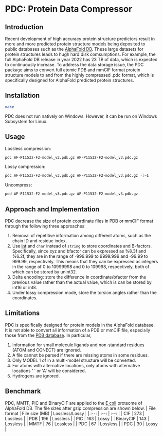 # PDC: Protein Data Compressor #

## Introduction ##
Recent development of high accuracy protein structure predictors result in more and more predicted protein structure models being deposited to public databases such as the [AlphaFold DB](https://alphafold.ebi.ac.uk/). These large datasets for protein structures leads to hugh hard disk comsumptions. For example, the full AlphaFold DB release in year 2022 has 23 TB of data, which is expected to continuously increase. To address the data storage issue, the PDC package aims to convert full atomic PDB and mmCIF format protein structure models to and from the highly compressed .pdc format, which is specifically designed for AlphaFold predicted protein structures.

## Installation ##
```bash
make
```
PDC does not run natively on Windows. However, it can be run on Windows Subsystem for Linux.

## Usage ##
Lossless compression:
```bash
pdc AF-P11532-F2-model_v3.pdb.gz AF-P11532-F2-model_v3.pdc.gz
```
Lossy compression:
```bash
pdc AF-P11532-F2-model_v3.pdb.gz AF-P11532-F2-model_v3.pdc.gz -l=1
```
Uncompress:
```bash
pdd AF-P11532-F2-model_v3.pdc.gz AF-P11532-F2-model_v3.pdb.gz
```

## Approach and Implementation ##
PDC decrease the size of protein coordinate files in PDB or mmCIF format through the following three approaches:
1. Removal of repetitive information among different atoms, such as the chain ID and residue index.
2. Use [int](https://en.cppreference.com/w/cpp/types/integer) and ``char`` instead of ``string`` to store coordinates and B-factors.
   Specifically, since xyz and bfactor can be expressed as %8.3f and %6.2f, they are in the range of -999.999 to 9999.999 and -99.99 to 999.99, respectively. This means that they can be expressed as integers in the range of 0 to 10999998 and 0 to 109998, respectively, both of which can be stored by unint32.
3. Delta encoding: store the difference in coordinate/bfactor from the previous value rather than the actual value, which is can be stored by int16 or int8.
4. Under lossy compression mode, store the torsion angles rather than the coordinates.

## Limitations ##
PDC is specifically designed for protein models in the AlphaFold database. It is not able to convert all information of a PDB or mmCIF file, especially those from the [PDB database](https://www.rcsb.org/). In particular,
1. Information for small molecule ligands and non-standard residues (ATOM and CONECT) are ignored.
2. A file cannot be parsed if there are missing atoms in some residues.
3. Only MODEL 1 of in a multi-model structure will be converted.
4. For atoms with alternative locations, only atoms with alternative locations ' ' or 'A' will be considered.
5. Hydrogens are ignored.

## Benchmark ##
PDC, MMTF, PIC and BinaryCIF are applied to the [E coli](https://ftp.ebi.ac.uk/pub/databases/alphafold/latest/UP000000625_83333_ECOLI_v3.tar) proteome of AlphaFold DB. The file sizes after gzip compression are shown below.
| File format | File size (MB) | Lossless/Lossy |
| :--:        | :--:           | :--:           |
| CIF         | 273            | Lossless       |
| PDB         | 196            | Lossless       |
| PIC         | 163            | Lossy          |
| BinaryCIF   | 143            | Lossless       |
| MMTF        | 76             | Lossless       |
| PDC         | 67             | Lossless       |
| PDC         | 30             | Lossy          |
